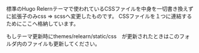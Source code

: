 標準のHugo Relernテーマで使われているCSSファイルを中身を一切書き換えずに拡張子のみcss => scssへ変更したものです。
CSSファイルを１つに連結するためにここへ格納しています。

もしテーマ更新時にthemes/relearn/static/css　が更新されたときはこのフォルダ内のファイルも更新してください。